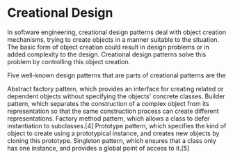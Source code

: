 # Creational Design

In software engineering, creational design patterns deal with object creation mechanisms, trying to create objects in a manner suitable to the situation.
The basic form of object creation could result in design problems or in added complexity to the design. Creational design patterns solve this problem by controlling this object creation.

Five well-known design patterns that are parts of creational patterns are the

Abstract factory pattern, which provides an interface for creating related or dependent objects without specifying the objects' concrete classes.
Builder pattern, which separates the construction of a complex object from its representation so that the same construction process can create different representations.
Factory method pattern, which allows a class to defer instantiation to subclasses.[4]
Prototype pattern, which specifies the kind of object to create using a prototypical instance, and creates new objects by cloning this prototype.
Singleton pattern, which ensures that a class only has one instance, and provides a global point of access to it.[5]